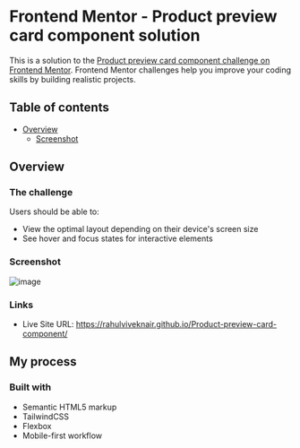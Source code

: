 # Frontend Mentor - Product preview card component solution

This is a solution to the [Product preview card component challenge on Frontend Mentor](https://www.frontendmentor.io/challenges/product-preview-card-component-GO7UmttRfa). Frontend Mentor challenges help you improve your coding skills by building realistic projects. 

## Table of contents

- [Overview](#overview)
  - [Screenshot](#screenshot)

## Overview

### The challenge

Users should be able to:

- View the optimal layout depending on their device's screen size
- See hover and focus states for interactive elements

### Screenshot

![image](https://user-images.githubusercontent.com/68507071/215892795-26983fc6-129f-4dd9-a3e9-eaf77ee8b1d8.png)


### Links

- Live Site URL: https://rahulviveknair.github.io/Product-preview-card-component/

## My process

### Built with

- Semantic HTML5 markup
- TailwindCSS
- Flexbox
- Mobile-first workflow


